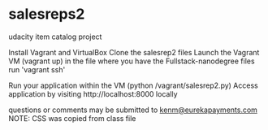 # salesreps2
udacity item catalog project

Install Vagrant and VirtualBox
Clone the salesrep2 files
Launch the Vagrant VM (vagrant up) in the file where you have the Fullstack-nanodegree files
run 'vagrant ssh'

Run your application within the VM (python /vagrant/salesrep2.py)
Access application by visiting http://localhost:8000 locally

questions or comments may be submitted to kenm@eurekapayments.com
NOTE:  CSS was copied from class file
